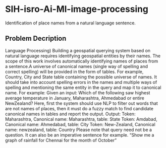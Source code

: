 # SIH-isro-Ai-Ml-image-processing

Identification of place names from a natural language sentence.
## Problem Decription

Language 
Processing) 
Building a geospatial querying system based on natural language requires identifying geospatial entities by their names. The scope of this work involves automatically identifying names of places from a sentence.A universe of canonical names (single way of spelling and correct spelling) will be provided in the form of tables. For example, Country, City and State table containing the possible universe of names. It should take into account spelling errors in the names and multiple ways of spelling and mentioning the same entity in the query and map it to canonical name. 
For example: Given an input: Which of the following saw highest average temperature in January, Maharashtra, Ahmedabad or entire NewZealand? Here, first the system should use NLP to filter out words that are not names of places, then it must do a fuzzy match to  find candidate canonical names in tables and report the output.
Output: Token: Maharashtra, Canonical name: Maharashtra, table: State Token: Amdabad, Canonical name: Ahmedabad, table: City Token: New-Zealand, Canonical name: newzealand, table: Country Please note that query need not be a question. It can also be an imperative sentence for example. “Show me a graph of rainfall for Chennai for the month of October” 
